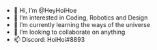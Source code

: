 - 👋 Hi, I’m @HeyHoiHoe
- 👀 I’m interested in Coding, Robotics and Design 
- 🌌 I’m currently learning the ways of the universe
- 🌱 I’m looking to collaborate on anything
- 📫 Discord: HoiHoi#8893

<!---
HeyHoiHoe/HeyHoiHoe is a ✨ special ✨ repository because its `README.md` (this file) appears on your GitHub profile.
You can click the Preview link to take a look at your changes.
--->
